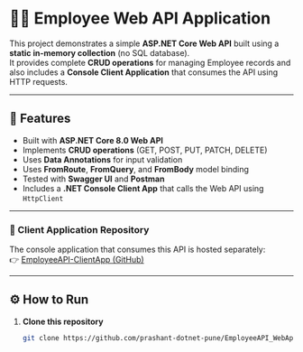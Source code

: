 # 🧑‍💼 Employee Web API Application

This project demonstrates a simple **ASP.NET Core Web API** built using a **static in-memory collection** (no SQL database).  
It provides complete **CRUD operations** for managing Employee records and also includes a **Console Client Application** that consumes the API using HTTP requests.

---

## 🚀 Features

- Built with **ASP.NET Core 8.0 Web API**
- Implements **CRUD operations** (GET, POST, PUT, PATCH, DELETE)
- Uses **Data Annotations** for input validation
- Uses **FromRoute**, **FromQuery**, and **FromBody** model binding
- Tested with **Swagger UI** and **Postman**
- Includes a **.NET Console Client App** that calls the Web API using `HttpClient`

---



### 🔗 Client Application Repository
The console application that consumes this API is hosted separately:  
👉 [EmployeeAPI-ClientApp (GitHub)](https://github.com/prashant-dotnet-pune/EmployeeAPI-ClientApp)

---

## ⚙️ How to Run

1. **Clone this repository**
   ```bash
   git clone https://github.com/prashant-dotnet-pune/EmployeeAPI_WebApi.git
